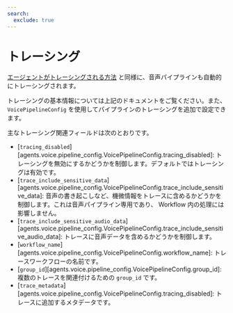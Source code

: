 ```yaml
---
search:
  exclude: true
---
```

# トレーシング

[エージェントがトレーシングされる方法](../tracing.md) と同様に、音声パイプラインも自動的にトレーシングされます。

トレーシングの基本情報については上記のドキュメントをご覧ください。また、 `VoicePipelineConfig` を使用してパイプラインのトレーシングを追加で設定できます。

主なトレーシング関連フィールドは次のとおりです。

-   [`tracing_disabled`][agents.voice.pipeline_config.VoicePipelineConfig.tracing_disabled]: トレーシングを無効にするかどうかを制御します。デフォルトではトレーシングは有効です。
-   [`trace_include_sensitive_data`][agents.voice.pipeline_config.VoicePipelineConfig.trace_include_sensitive_data]: 音声の書き起こしなど、機微情報をトレースに含めるかどうかを制御します。これは音声パイプライン専用であり、 Workflow 内の処理には影響しません。
-   [`trace_include_sensitive_audio_data`][agents.voice.pipeline_config.VoicePipelineConfig.trace_include_sensitive_audio_data]: トレースに音声データを含めるかどうかを制御します。
-   [`workflow_name`][agents.voice.pipeline_config.VoicePipelineConfig.workflow_name]: トレースワークフローの名前です。
-   [`group_id`][agents.voice.pipeline_config.VoicePipelineConfig.group_id]: 複数のトレースを関連付けるための `group_id` です。
-   [`trace_metadata`][agents.voice.pipeline_config.VoicePipelineConfig.tracing_disabled]: トレースに追加するメタデータです。